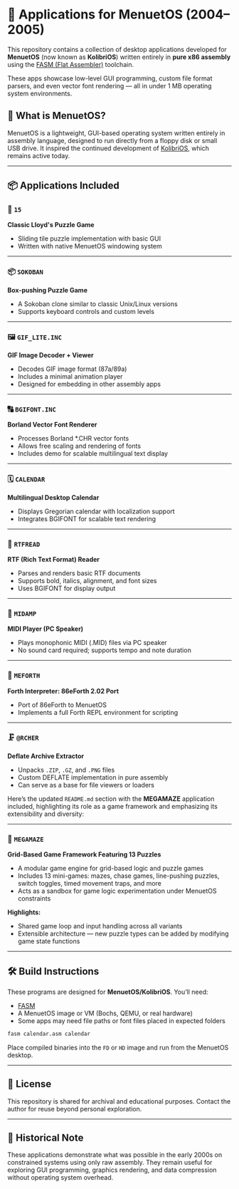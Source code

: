 # 🧠 Applications for MenuetOS (2004–2005)

This repository contains a collection of desktop applications developed for **MenuetOS** (now known as **KolibriOS**) written entirely in **pure x86 assembly** using the [FASM (Flat Assembler)](https://flatassembler.net/) toolchain.

These apps showcase low-level GUI programming, custom file format parsers, and even vector font rendering — all in under 1 MB operating system environments.

## 💾 What is MenuetOS?

MenuetOS is a lightweight, GUI-based operating system written entirely in assembly language, designed to run directly from a floppy disk or small USB drive. It inspired the continued development of [KolibriOS](https://kolibrios.org/en/), which remains active today.

---

## 📦 Applications Included

### 🎲 `15`
**Classic Lloyd's Puzzle Game**  
- Sliding tile puzzle implementation with basic GUI  
- Written with native MenuetOS windowing system

---

### 📦 `SOKOBAN`
**Box-pushing Puzzle Game**  
- A Sokoban clone similar to classic Unix/Linux versions  
- Supports keyboard controls and custom levels

---

### 🖼 `GIF_LITE.INC`
**GIF Image Decoder + Viewer**  
- Decodes GIF image format (87a/89a)  
- Includes a minimal animation player  
- Designed for embedding in other assembly apps

---

### 🔠 `BGIFONT.INC`
**Borland Vector Font Renderer**  
- Processes Borland *.CHR vector fonts  
- Allows free scaling and rendering of fonts  
- Includes demo for scalable multilingual text display

---

### 🗓 `CALENDAR`
**Multilingual Desktop Calendar**  
- Displays Gregorian calendar with localization support  
- Integrates BGIFONT for scalable text rendering

---

### 📄 `RTFREAD`
**RTF (Rich Text Format) Reader**  
- Parses and renders basic RTF documents  
- Supports bold, italics, alignment, and font sizes  
- Uses BGIFONT for display output

---

### 🎵 `MIDAMP`
**MIDI Player (PC Speaker)**  
- Plays monophonic MIDI (.MID) files via PC speaker  
- No sound card required; supports tempo and note duration

---

### 🧮 `MEFORTH`
**Forth Interpreter: 86eForth 2.02 Port**  
- Port of 86eForth to MenuetOS  
- Implements a full Forth REPL environment for scripting

---

### 🗜 `@RCHER`
**Deflate Archive Extractor**  
- Unpacks `.ZIP`, `.GZ`, and `.PNG` files  
- Custom DEFLATE implementation in pure assembly  
- Can serve as a base for file viewers or loaders

Here’s the updated `README.md` section with the **MEGAMAZE** application included, highlighting its role as a game framework and emphasizing its extensibility and diversity:

---

### 🧩 `MEGAMAZE`

**Grid-Based Game Framework Featuring 13 Puzzles**

* A modular game engine for grid-based logic and puzzle games
* Includes 13 mini-games: mazes, chase games, line-pushing puzzles, switch toggles, timed movement traps, and more
* Acts as a sandbox for game logic experimentation under MenuetOS constraints

**Highlights:**

* Shared game loop and input handling across all variants
* Extensible architecture — new puzzle types can be added by modifying game state functions

---

## 🛠 Build Instructions

These programs are designed for **MenuetOS/KolibriOS**. You’ll need:

- [FASM](https://flatassembler.net/)
- A MenuetOS image or VM (Bochs, QEMU, or real hardware)
- Some apps may need file paths or font files placed in expected folders

```bash
fasm calendar.asm calendar
````

Place compiled binaries into the `FD` or `HD` image and run from the MenuetOS desktop.

---

## 📜 License

This repository is shared for archival and educational purposes. Contact the author for reuse beyond personal exploration.

---

## 🧠 Historical Note

These applications demonstrate what was possible in the early 2000s on constrained systems using only raw assembly. They remain useful for exploring GUI programming, graphics rendering, and data compression without operating system overhead.
